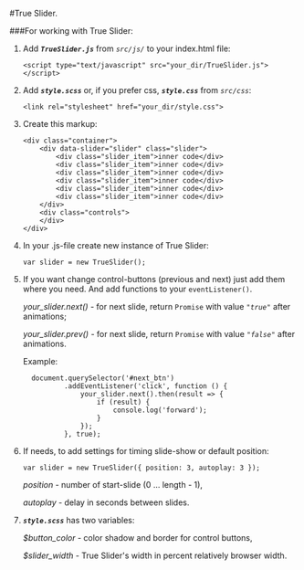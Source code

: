 #True Slider.

###For working with True Slider:

1. Add ***`TrueSlider.js`*** from *`src/js/`* to your index.html file:

    ```
    <script type="text/javascript" src="your_dir/TrueSlider.js"></script>
    ```
    
2. Add ***`style.scss`*** or, if you prefer css, ***`style.css`*** from *`src/css`*:

    ```<link rel="stylesheet" href="your_dir/style.css">```
    
3. Create this markup:

    ```
    <div class="container">
        <div data-slider="slider" class="slider">
            <div class="slider_item">inner code</div>
            <div class="slider_item">inner code</div>
            <div class="slider_item">inner code</div>
            <div class="slider_item">inner code</div>
            <div class="slider_item">inner code</div>
            <div class="slider_item">inner code</div>
        </div>
        <div class="controls">
        </div>
    </div>
    ```
    
4. In your .js-file create new instance of True Slider:

    ```var slider = new TrueSlider();```

5. If you want change control-buttons (previous and next) just add them where you need.
    And add functions to your `eventListener()`.

    *your_slider.next()* - for next slide, return `Promise` with value *`"true"`* after animations;
    
    *your_slider.prev()* - for next slide, return `Promise` with value *`"false"`* after animations.

    Example:
    ```
      document.querySelector('#next_btn')
              .addEventListener('click', function () {
                  your_slider.next().then(result => {
                      if (result) {
                          console.log('forward');
                      } 
                  });
              }, true);
    ```



6. If needs, to add settings for timing slide-show or default position:

    ```var slider = new TrueSlider({ position: 3, autoplay: 3 });```
    
    *position* - number of start-slide (0 ... length - 1),
    
    *autoplay* - delay in seconds between slides.

7. ***`style.scss`*** has two variables:

   *$button_color* - color shadow and border for control buttons,
   
   *$slider_width* - True Slider's width in percent relatively browser width.


